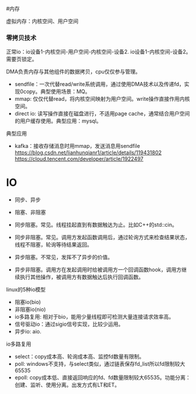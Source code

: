 #内存

虚拟内存：内核空间、用户空间

### 零拷贝技术
正常io：io设备1-内核空间-用户空间-内核空间-设备2. 
io设备1-内核空间-设备2。需要页锁定。

DMA负责内存与其他组件的数据拷贝，cpu仅仅参与管理。
- sendfile：一次代替read/write系统调用，通过使用DMA技术以及传递fd，实现0copy。典型使用场景：MQ。
- mmap: 仅仅代替read，将内核空间映射为用户空间。write操作直接作用内核空间。
- direct io: 读写操作直接在磁盘进行，不适用page cache，通常结合用户空间的用户缓存使用。典型应用：mysql。

典型应用
- kafka：接收存储消息时用mmap，发送消息用sendfile
https://blog.csdn.net/lianhunqianr1/article/details/119431802
https://cloud.tencent.com/developer/article/1922497

# IO

- 同步、异步
- 阻塞、非阻塞

- 同步阻塞。常见。线程挂起直到有数据触达为止。比如C++的std::cin。
- 同步非阻塞。常见。调用方发起函数调用后，通过轮询方式来检查结果状态，线程不阻塞，轮询等待结果返回。
- 异步阻塞。不常见，发挥不了异步的价值。
- 异步非阻塞。调用方在发起调用时给被调用方一个回调函数hook，调用方继续执行其他操作，被调用方有数据触达后执行回调函数。

linux的5种io模型
- 阻塞io(bio)
- 非阻塞io(nio)
- io多路复用: 相对于bio，能用少量线程即可检测大量连接请求效率高。
- 信号驱动io：通过sigio信号实现，比较少运用。
- 异步io: aio. 

io多路复用
- select：copy成本高、轮询成本高、监控fd数量有限制。
- poll: windows不支持，与select类似，通过链表保存fd_list所以fd限制较大65535
- epoll: copy成本低、直接返回响应的fd、fd数量限制较大65535。功能分离：创建、监听、使用分离。出发方式有LT和ET。

